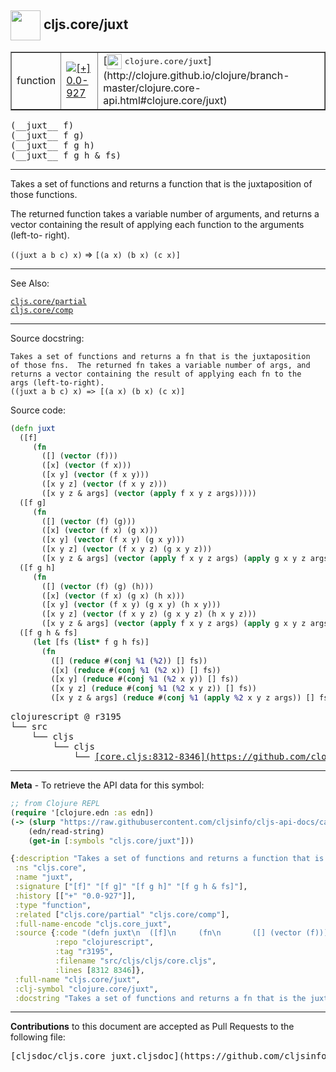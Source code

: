 ## <img width="48px" valign="middle" src="http://i.imgur.com/Hi20huC.png"> cljs.core/juxt

 <table border="1">
<tr>

<td>function</td>
<td><a href="https://github.com/cljsinfo/cljs-api-docs/tree/0.0-927"><img valign="middle" alt="[+] 0.0-927" src="https://img.shields.io/badge/+-0.0--927-lightgrey.svg"></a> </td>
<td>
[<img height="24px" valign="middle" src="http://i.imgur.com/1GjPKvB.png"> <samp>clojure.core/juxt</samp>](http://clojure.github.io/clojure/branch-master/clojure.core-api.html#clojure.core/juxt)
</td>
</tr>
</table>

 <samp>
(__juxt__ f)<br>
</samp>
 <samp>
(__juxt__ f g)<br>
</samp>
 <samp>
(__juxt__ f g h)<br>
</samp>
 <samp>
(__juxt__ f g h & fs)<br>
</samp>

---

Takes a set of functions and returns a function that is the juxtaposition of
those functions.

The returned function takes a variable number of arguments, and returns a vector
containing the result of applying each function to the arguments (left-to-
right).

`((juxt a b c) x)` => `[(a x) (b x) (c x)]`

---


See Also:

[`cljs.core/partial`](cljs.core_partial.md)<br>
[`cljs.core/comp`](cljs.core_comp.md)<br>

---

Source docstring:

```
Takes a set of functions and returns a fn that is the juxtaposition
of those fns.  The returned fn takes a variable number of args, and
returns a vector containing the result of applying each fn to the
args (left-to-right).
((juxt a b c) x) => [(a x) (b x) (c x)]
```

Source code:

```clj
(defn juxt
  ([f]
     (fn
       ([] (vector (f)))
       ([x] (vector (f x)))
       ([x y] (vector (f x y)))
       ([x y z] (vector (f x y z)))
       ([x y z & args] (vector (apply f x y z args)))))
  ([f g]
     (fn
       ([] (vector (f) (g)))
       ([x] (vector (f x) (g x)))
       ([x y] (vector (f x y) (g x y)))
       ([x y z] (vector (f x y z) (g x y z)))
       ([x y z & args] (vector (apply f x y z args) (apply g x y z args)))))
  ([f g h]
     (fn
       ([] (vector (f) (g) (h)))
       ([x] (vector (f x) (g x) (h x)))
       ([x y] (vector (f x y) (g x y) (h x y)))
       ([x y z] (vector (f x y z) (g x y z) (h x y z)))
       ([x y z & args] (vector (apply f x y z args) (apply g x y z args) (apply h x y z args)))))
  ([f g h & fs]
     (let [fs (list* f g h fs)]
       (fn
         ([] (reduce #(conj %1 (%2)) [] fs))
         ([x] (reduce #(conj %1 (%2 x)) [] fs))
         ([x y] (reduce #(conj %1 (%2 x y)) [] fs))
         ([x y z] (reduce #(conj %1 (%2 x y z)) [] fs))
         ([x y z & args] (reduce #(conj %1 (apply %2 x y z args)) [] fs))))))
```

 <pre>
clojurescript @ r3195
└── src
    └── cljs
        └── cljs
            └── <ins>[core.cljs:8312-8346](https://github.com/clojure/clojurescript/blob/r3195/src/cljs/cljs/core.cljs#L8312-L8346)</ins>
</pre>


---

__Meta__ - To retrieve the API data for this symbol:

```clj
;; from Clojure REPL
(require '[clojure.edn :as edn])
(-> (slurp "https://raw.githubusercontent.com/cljsinfo/cljs-api-docs/catalog/cljs-api.edn")
    (edn/read-string)
    (get-in [:symbols "cljs.core/juxt"]))
```

```clj
{:description "Takes a set of functions and returns a function that is the juxtaposition of\nthose functions.\n\nThe returned function takes a variable number of arguments, and returns a vector\ncontaining the result of applying each function to the arguments (left-to-\nright).\n\n`((juxt a b c) x)` => `[(a x) (b x) (c x)]`",
 :ns "cljs.core",
 :name "juxt",
 :signature ["[f]" "[f g]" "[f g h]" "[f g h & fs]"],
 :history [["+" "0.0-927"]],
 :type "function",
 :related ["cljs.core/partial" "cljs.core/comp"],
 :full-name-encode "cljs.core_juxt",
 :source {:code "(defn juxt\n  ([f]\n     (fn\n       ([] (vector (f)))\n       ([x] (vector (f x)))\n       ([x y] (vector (f x y)))\n       ([x y z] (vector (f x y z)))\n       ([x y z & args] (vector (apply f x y z args)))))\n  ([f g]\n     (fn\n       ([] (vector (f) (g)))\n       ([x] (vector (f x) (g x)))\n       ([x y] (vector (f x y) (g x y)))\n       ([x y z] (vector (f x y z) (g x y z)))\n       ([x y z & args] (vector (apply f x y z args) (apply g x y z args)))))\n  ([f g h]\n     (fn\n       ([] (vector (f) (g) (h)))\n       ([x] (vector (f x) (g x) (h x)))\n       ([x y] (vector (f x y) (g x y) (h x y)))\n       ([x y z] (vector (f x y z) (g x y z) (h x y z)))\n       ([x y z & args] (vector (apply f x y z args) (apply g x y z args) (apply h x y z args)))))\n  ([f g h & fs]\n     (let [fs (list* f g h fs)]\n       (fn\n         ([] (reduce #(conj %1 (%2)) [] fs))\n         ([x] (reduce #(conj %1 (%2 x)) [] fs))\n         ([x y] (reduce #(conj %1 (%2 x y)) [] fs))\n         ([x y z] (reduce #(conj %1 (%2 x y z)) [] fs))\n         ([x y z & args] (reduce #(conj %1 (apply %2 x y z args)) [] fs))))))",
          :repo "clojurescript",
          :tag "r3195",
          :filename "src/cljs/cljs/core.cljs",
          :lines [8312 8346]},
 :full-name "cljs.core/juxt",
 :clj-symbol "clojure.core/juxt",
 :docstring "Takes a set of functions and returns a fn that is the juxtaposition\nof those fns.  The returned fn takes a variable number of args, and\nreturns a vector containing the result of applying each fn to the\nargs (left-to-right).\n((juxt a b c) x) => [(a x) (b x) (c x)]"}

```

---

__Contributions__ to this document are accepted as Pull Requests to the following file:

 <pre>
[cljsdoc/cljs.core_juxt.cljsdoc](https://github.com/cljsinfo/cljs-api-docs/blob/master/cljsdoc/cljs.core_juxt.cljsdoc)
</pre>

